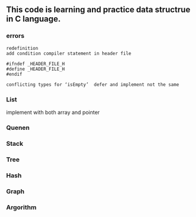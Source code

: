 ## This code is learning and practice data structrue in C language.

### errors
    redefinition 
    add condition compiler statement in header file

    #ifndef _HEADER_FILE_H 
    #define _HEADER_FILE_H 
    #endif

    conflicting types for ‘isEmpty’  defer and implement not the same


### List
implement with both array and pointer

### Quenen

### Stack

### Tree

### Hash

### Graph

### Argorithm
